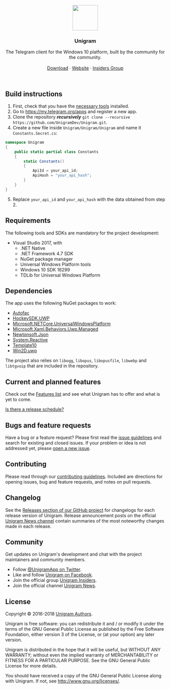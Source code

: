 <p align="center">
  <a href="https://www.microsoft.com/store/apps/9n97zckpd60q">
    <img src="https://raw.githubusercontent.com/UnigramDev/Unigram/develop/Unigram/Assets/StoreLogo/Release/StoreLogo.scale-200.png" width=80 height=80>
  </a>

  <h3 align="center">Unigram</h3>

  <p align="center">
    The Telegram client for the Windows 10 platform, built by the community for the community.
    <br>
    <br>
    <a href="https://www.microsoft.com/store/apps/9n97zckpd60q">Download</a>
    &middot;
    <a href="http://unigram.me">Website</a>
    &middot;
    <a href="https://t.me/joinchat/AAAAAD851oqVwhp9oy9WbQ">Insiders Group</a>
  </p>
</p>

<br>

## Build instructions
1. First, check that you have the [necessary tools](#requirements) installed.
2. Go to <https://my.telegram.org/apps> and register a new app.
3. Clone the repository __*recursively*__ `git clone --recursive https://github.com/UnigramDev/Unigram.git`.
4. Create a new file inside `Unigram/Unigram/Unigram` and name it `Constants.Secret.cs`: 
```csharp
namespace Unigram
{
    public static partial class Constants
    {
        static Constants()
        {
            ApiId = your_api_id;
            ApiHash = "your_api_hash";
        }
    }
}
```
5. Replace `your_api_id` and `your_api_hash` with the data obtained from step 2.

## Requirements
The following tools and SDKs are mandatory for the project development:
* Visual Studio 2017, with
    * .NET Native
    * .NET Framework 4.7 SDK
    * NuGet package manager
    * Universal Windows Platform tools
    * Windows 10 SDK 16299
	* TDLib for Universal Windows Platform

## Dependencies
The app uses the following NuGet packages to work:
* [Autofac](https://www.nuget.org/packages/Autofac/)
* [HockeySDK.UWP](https://www.nuget.org/packages/HockeySDK.UWP/)
* [Microsoft.NETCore.UniversalWindowsPlatform](https://www.nuget.org/packages/Microsoft.NETCore.UniversalWindowsPlatform/)
* [Microsoft.Xaml.Behaviors.Uwp.Managed](https://www.nuget.org/packages/Microsoft.Xaml.Behaviors.Uwp.Managed/)
* [Newtonsoft.Json](https://www.nuget.org/packages/Newtonsoft.Json/)
* [System.Reactive](https://www.nuget.org/packages/System.Reactive/)
* [Template10](https://www.nuget.org/packages/Template10/)
* [Win2D.uwp](https://www.nuget.org/packages/Win2D.uwp/)

The project also relies on `libogg`, `libopus`, `libopusfile`, `libwebp` and `libtgvoip` that are included in the repository.

## Current and planned features
Check out the [Features list](https://github.com/UnigramDev/Unigram/wiki/Features) and see what Unigram has to offer and what is yet to come.

[Is there a release schedule?](https://github.com/UnigramDev/Unigram/wiki/FAQ:-General#when-will-i-have-a-new-build-release)

## Bugs and feature requests
Have a bug or a feature request? Please first read the [issue guidelines](https://github.com/UnigramDev/Unigram/blob/develop/CONTRIBUTING.md#using-the-issue-tracker) and search for existing and closed issues. If your problem or idea is not addressed yet, please [open a new issue](https://github.com/UnigramDev/Unigram/issues/new).

## Contributing
Please read through our [contributing guidelines](https://github.com/UnigramDev/Unigram/blob/develop/CONTRIBUTING.md). Included are directions for opening issues, bug and feature requests, and notes on pull requests.

## Changelog
See the [Releases section of our GitHub project](https://github.com/UnigramDev/Unigram/releases) for changelogs for each release version of Unigram. Release announcement posts on the official [Unigram News channel](https://t.me/unigram) contain summaries of the most noteworthy changes made in each release.

## Community
Get updates on Unigram's development and chat with the project maintainers and community members.

* Follow [@UnigramApp on Twitter](https://twitter.com/UnigramApp).
* Like and follow [Unigram on Facebook](https://www.facebook.com/UnigramApp/).
* Join the official group [Unigram Insiders](https://t.me/joinchat/AAAAAD851oqVwhp9oy9WbQ).
* Join the official channel [Unigram News](https://t.me/unigram).

## License
Copyright © 2016-2018 [Unigram Authors](https://github.com/UnigramDev/Unigram/graphs/contributors).

Unigram is free software: you can redistribute it and / or modify it under the terms of the GNU General Public License as published by the Free Software Foundation, either version 3 of the License, or (at your option) any later version.

Unigram is distributed in the hope that it will be useful, but WITHOUT ANY WARRANTY; without even the implied warranty of MERCHANTABILITY or FITNESS FOR A PARTICULAR PURPOSE. See the GNU General Public License for more details.

You should have received a copy of the GNU General Public License along with Unigram. If not, see http://www.gnu.org/licenses/.
